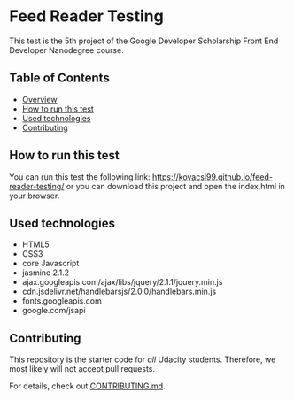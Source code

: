 # Feed Reader Testing
This test is the 5th project of the Google Developer Scholarship Front End Developer Nanodegree course.

## Table of Contents

* [Overview](#overview)
* [How to run this test](#how-to-run-this-test)
* [Used technologies](#used-technologies)
* [Contributing](#contributing)




## How to run this test
You can run this test the following link: https://kovacsl99.github.io/feed-reader-testing/ 
or you can download this project and open the index.html in your browser.

## Used technologies
- HTML5
- CSS3
- core Javascript
- jasmine 2.1.2
- ajax.googleapis.com/ajax/libs/jquery/2.1.1/jquery.min.js
- cdn.jsdelivr.net/handlebarsjs/2.0.0/handlebars.min.js
- fonts.googleapis.com
- google.com/jsapi



## Contributing

This repository is the starter code for _all_ Udacity students. Therefore, we most likely will not accept pull requests.

For details, check out [CONTRIBUTING.md](CONTRIBUTING.md). 
